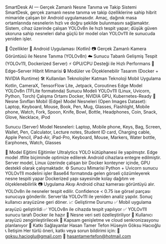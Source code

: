 SmartDesk AI — Gerçek Zamanlı Nesne Tanıma ve Takip Sistemi
SmartDesk, gerçek zamanlı nesne tanıma ve takip özelliklerine sahip hibrit mimaride çalışan bir Android uygulamasıdır. Amaç, dağınık masa ortamlarında nesnelerin hızlı ve doğru şekilde bulunmasını sağlamaktır. Sistem, cihaz üzerinde çalışan YOLOv8n ile hızlı tespit yapar; düşük güven skoruna sahip nesneleri daha güçlü bir model olan YOLOv11l ile sunucuda yeniden işler.

🚀 Özellikler
📱 Android Uygulaması (Kotlin)
📷 Gerçek Zamanlı Kamera Görüntüsü ile Nesne Tanıma (YOLOv8n)
☁️ Sunucu Tabanlı Gelişmiş Tespit (YOLOv11l, Dockerized Server)
⚡ GPU/CPU Desteği ile Hızlı Performans
🔁 Edge–Server Hibrit Mimarisi
🔒 Modüler ve Ölçeklenebilir Tasarım (Docker + NVIDIA Runtime)
🛠 Kullanılan Teknolojiler
Katman	Teknoloji
Mobil Uygulama	Kotlin, CameraX, TensorFlow Lite, Jetpack, Coroutines
Edge Model	YOLOv8n (TFLite formatında)
Sunucu Modeli	YOLOv11l (Linux, Uvicorn, Python, Torch)
Çalışma Ortamı	Docker, NVIDIA GPU, Kubernetes-Ready
🧩 Nesne Sınıfları
Mobil (Edge) Model Nesneleri (Open Images Dataset): Laptop, Keyboard, Mouse, Book, Pen, Mug, Glasses, Flashlight, Mobile phone, Watch, Fork, Spoon, Knife, Bowl, Bottle, Headphones, Coin, Snack, Glove, Necklace, iPod

Sunucu (Server) Model Nesneleri: Laptop, Mobile phone, Keys, Bag, Screen, Wallet, Pen, Calculator, Lecture notes, Student ID card, Charging cable, Apple Pencil, iPad-Air, iPad-Pro, Keyboard, Mouse, Markers, Water bottle, Earphones, Watch, Glasses

🧪 Model Eğitimi
Eğitimler Ultralytics YOLO kütüphanesi ile yapılmıştır.
Edge model .tflite biçiminde optimize edilerek Android cihazlara entegre edilmiştir.
Server model, Linux üzerinde çalışan bir Docker konteyner içinde, GPU destekli olarak çalışmaktadır.
⚙️ Sunucu Mimarisi
Python + Uvicorn sunucu
YOLOv11l modelini işler
Base64 formatında gelen görseli çözümleyerek nesne tespiti yapar
Dockerized yapı sayesinde kolay dağıtım ve ölçeklenebilirlik
📷 Uygulama Akışı
Android cihaz kamerası görüntüyü alır.
YOLOv8n ile nesneler tespit edilir.
Confidence < 0.75 ise görsel parçası sunucuya gönderilir.
Server’da YOLOv11l ile yeniden analiz yapılır.
Sonuç kullanıcı arayüzüne geri döner.
📈 Geliştirme Durumu
✅ Mobil uygulama arayüzü geliştirildi
✅ YOLOv8n ile cihazda tespit yapılıyor
✅ YOLOv11l sunucu tarafı Docker ile hazır
🚧 Nesne veri seti özelleştiriliyor
🚧 Kullanıcı arayüzü zenginleştirilecek
🚧 Kapsam genişletme ve cloud senkronizasyonu planlanıyor
👥 Katkı Sağlayanlar
Hasan Tamer Tefon
Hüseyin Göksu Hacıoğlu
📞 İletişim
Her türlü öneri, katkı veya sorun bildirimi için: 📧 goksu.hacioglu@gmail.com
📧 hasantamertefon@hotmail.com
